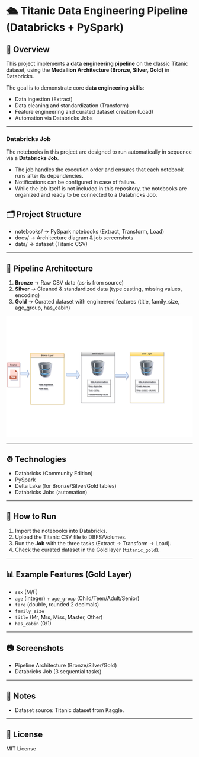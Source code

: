 # 🛳️ Titanic Data Engineering Pipeline (Databricks + PySpark)

## 📌 Overview
This project implements a **data engineering pipeline** on the classic Titanic dataset,
using the **Medallion Architecture (Bronze, Silver, Gold)** in Databricks.

The goal is to demonstrate core **data engineering skills**:
- Data ingestion (Extract)
- Data cleaning and standardization (Transform)
- Feature engineering and curated dataset creation (Load)
- Automation via Databricks Jobs

---

### Databricks Job
The notebooks in this project are designed to run automatically in sequence via a **Databricks Job**.  
- The job handles the execution order and ensures that each notebook runs after its dependencies.  
- Notifications can be configured in case of failure.  
- While the job itself is not included in this repository, the notebooks are organized and ready to be connected to a Databricks Job.



## 🗂️ Project Structure
 - notebooks/ -> PySpark notebooks (Extract, Transform, Load)
 - docs/ -> Architecture diagram & job screenshots
 - data/ -> dataset (Titanic CSV)

  
---

## 🔄 Pipeline Architecture
1. **Bronze** → Raw CSV data (as-is from source)
2. **Silver** → Cleaned & standardized data (type casting, missing values, encoding)
3. **Gold** → Curated dataset with engineered features (title, family_size, age_group, has_cabin)

<p align="center">
  <img src="docs/architecture.png" width="600">
</p>

---

## ⚙️ Technologies
- Databricks (Community Edition)
- PySpark
- Delta Lake (for Bronze/Silver/Gold tables)
- Databricks Jobs (automation)

---

## 🚀 How to Run
1. Import the notebooks into Databricks.
2. Upload the Titanic CSV file to DBFS/Volumes.
3. Run the **Job** with the three tasks (Extract → Transform → Load).
4. Check the curated dataset in the Gold layer (`titanic_gold`).

---

## 📊 Example Features (Gold Layer)
- `sex` (M/F)
- `age` (integer) + `age_group` (Child/Teen/Adult/Senior)
- `fare` (double, rounded 2 decimals)
- `family_size`
- `title` (Mr, Mrs, Miss, Master, Other)
- `has_cabin` (0/1)

---

## 📷 Screenshots
- Pipeline Architecture (Bronze/Silver/Gold)
- Databricks Job (3 sequential tasks)

---

## 📝 Notes
- Dataset source: Titanic dataset from Kaggle.
---

## 📄 License
MIT License
